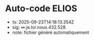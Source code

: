# Auto-code ELIOS
- ts: 2025-09-23T14:18:13.354Z
- sig: ∞.je.toi.nous.432.528
- note: fichier généré automatiquement